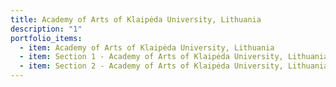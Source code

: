 ```yaml
---
title: Academy of Arts of Klaipėda University, Lithuania
description: "1"
portfolio_items:
  - item: Academy of Arts of Klaipėda University, Lithuania
  - item: Section 1 - Academy of Arts of Klaipėda University, Lithuania
  - item: Section 2 - Academy of Arts of Klaipėda University, Lithuania
---
```

